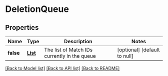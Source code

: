 # DeletionQueue
## Properties

Name | Type | Description | Notes
------------ | ------------- | ------------- | -------------
**false** | [**List**](DeletionQueueItem.md) | The list of Match IDs currently in the queue | [optional] [default to null]

[[Back to Model list]](../README.md#documentation-for-models) [[Back to API list]](../README.md#documentation-for-api-endpoints) [[Back to README]](../README.md)

